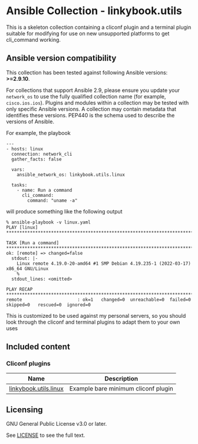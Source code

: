 # Ansible Collection - linkybook.utils

This is a skeleton collection containing a cliconf plugin and a terminal plugin
suitable for modifying for use on new unsupported platforms to get cli_command
working.

<!--start requires_ansible-->
## Ansible version compatibility

This collection has been tested against following Ansible versions: **>=2.9.10**.

For collections that support Ansible 2.9, please ensure you update your `network_os` to use the
fully qualified collection name (for example, `cisco.ios.ios`).
Plugins and modules within a collection may be tested with only specific Ansible versions.
A collection may contain metadata that identifies these versions.
PEP440 is the schema used to describe the versions of Ansible.
<!--end requires_ansible-->

For example, the playbook

```
---
- hosts: linux
  connection: network_cli
  gather_facts: false

  vars:
    ansible_network_os: linkybook.utils.linux

  tasks:
    - name: Run a command
      cli_command:
        command: "uname -a"
```

will produce something like the following output

```
% ansible-playbook -v linux.yaml
PLAY [linux] *******************************************************************************************

TASK [Run a command] ***********************************************************************************
ok: [remote] => changed=false
  stdout: |-
    Linux remote 4.19.0-20-amd64 #1 SMP Debian 4.19.235-1 (2022-03-17) x86_64 GNU/Linux
    %
  stdout_lines: <omitted>

PLAY RECAP *********************************************************************************************
remote                     : ok=1   changed=0  unreachable=0  failed=0  skipped=0   rescued=0  ignored=0
```

This is customized to be used against my personal servers, so you should look
through the cliconf and terminal plugins to adapt them to your own uses

## Included content

<!--start collection content-->
### Cliconf plugins
Name | Description
--- | ---
[linkybook.utils.linux](https://github.com/Qalthos/linkybook.utils/blob/main/docs/linkybook.utils.linux_cliconf.rst)|Example bare minimum cliconf plugin

<!--end collection content-->


## Licensing

GNU General Public License v3.0 or later.

See [LICENSE](https://www.gnu.org/licenses/gpl-3.0.txt) to see the full text.
